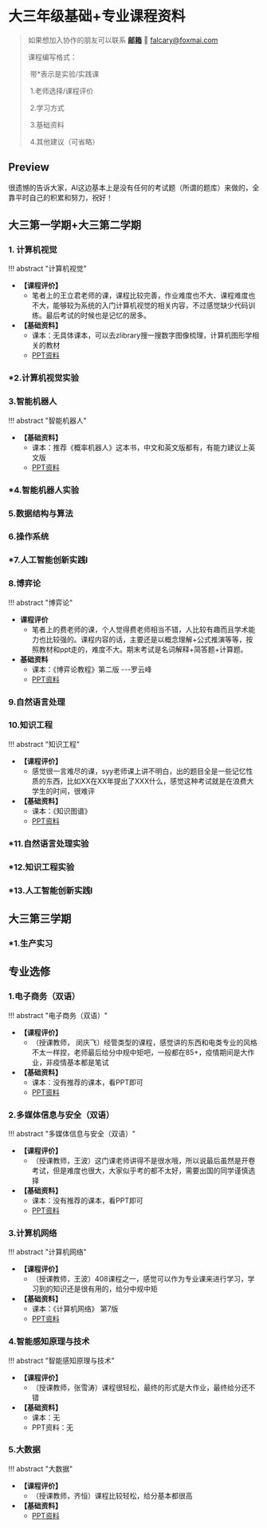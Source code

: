 # 大三年级基础+专业课程资料

> 如果想加入协作的朋友可以联系 **[邮箱](tomail:falcary@foxmail.com)** 📮 falcary@foxmai.com
>
> 课程编写格式：
>
> ​	带*表示是实验/实践课
>
> ​	1.老师选择/课程评价
>
> ​	2.学习方式
>
> ​	3.基础资料
>
> ​	4.其他建议（可省略）

## Preview

很遗憾的告诉大家，AI这边基本上是没有任何的考试题（所谓的题库）来做的，全靠平时自己的积累和努力，祝好！

## 大三第一学期+大三第二学期

### 1. 计算机视觉
!!! abstract "计算机视觉"
- **【课程评价】**
  * 笔者上的王立君老师的课，课程比较完善，作业难度也不大、课程难度也不大，能够较为系统的入门计算机视觉的相关内容，不过感觉缺少代码训练。最后考试的时候也是记忆的居多。
- **【基础资料】**
  * 课本：无具体课本，可以去zlibrary搜一搜数字图像梳理，计算机图形学相关的教材
  * [PPT资料](https://pan.baidu.com/s/1wkPm4ehatrUlc9Qf0RAltQ?pwd=46sb)

### *2.计算机视觉实验


### 3.智能机器人
!!! abstract "智能机器人"
- **【基础资料】**
  * 课本：推荐《概率机器人》这本书，中文和英文版都有，有能力建议上英文版
  * [PPT资料](https://pan.baidu.com/s/1fYYiQdfBR6GcDvNAoDVX5w?pwd=jrdm)


### *4.智能机器人实验



### 5.数据结构与算法



### 6.操作系统



### *7.人工智能创新实践I



### 8.博弈论
!!! abstract "博弈论"
  - **课程评价**
    * 笔者上的费老师的课，个人觉得费老师相当不错，人比较有趣而且学术能力也比较强的。课程内容的话，主要还是以概念理解+公式推演等等，按照教材和ppt走的，难度不大。期末考试是名词解释+简答题+计算题。
  - **基础资料**
    * 课本：《博弈论教程》第二版 ---罗云峰
    * [PPT资料](https://pan.baidu.com/s/12DLLTR_Wk0dO7zWD3KjOHA?pwd=mdhp)

### 9.自然语言处理



### 10.知识工程
!!! abstract "知识工程"
  - **【课程评价】**
    * 感觉很一言难尽的课，syy老师课上讲不明白，出的题目全是一些记忆性质的东西，比如XX在XX年提出了XXX什么，感觉这种考试就是在浪费大学生的时间，很难评
  - **【基础资料】**
    * 课本：《知识图谱》
    * [PPT资料](https://pan.baidu.com/s/1vFWiAnsHMUb3tb8ppI_p3A?pwd=vyku)
### *11.自然语言处理实验



### *12.知识工程实验



### *13.人工智能创新实践I





## 大三第三学期

### *1.生产实习


## 专业选修

### 1.电子商务（双语）
!!! abstract "电子商务（双语）"
  - **【课程评价】**
    * （授课教师， 闵庆⻜）经管类型的课程，感觉讲的东西和电类专业的风格不太一样捏，老师最后给分中规中矩吧，一般都在85+，疫情期间是大作业，非疫情基本都是笔试
  - **【基础资料】**
    * 课本：没有推荐的课本，看PPT即可
    * [PPT资料](https://pan.baidu.com/s/12Bh4AwOET3ydJwKam-k6Gg?pwd=ptdm)

### 2.多媒体信息与安全（双语）
!!! abstract "多媒体信息与安全（双语）"
  - **【课程评价】**
    * （授课教师，王波）这门课老师讲得不是很水哦，所以说最后虽然是开卷考试，但是难度也很大，大家似乎考的都不太好，需要出国的同学谨慎选择
  - **【基础资料】**
    * 课本：没有推荐的课本，看PPT即可
    * [PPT资料](https://pan.baidu.com/s/1v0F663VvDBU3uT2deWqnWg?pwd=t2wq)

### 3.计算机网络
!!! abstract "计算机网络"
  - **【课程评价】**
    * （授课教师，王波）408课程之一，感觉可以作为专业课来进行学习，学习到的知识还是很有用的，给分中规中矩
  - **【基础资料】**
    * 课本：《计算机网络》 第7版
    * [PPT资料](https://pan.baidu.com/s/1aoATqdVZPJvNBc_EK1b9Ng?pwd=jx6m)

### 4.智能感知原理与技术
!!! abstract "智能感知原理与技术"
  - **【课程评价】**
    * （授课教师，张雪涛）课程很轻松，最终的形式是大作业，最终给分还不错
  - **【基础资料】**
    * 课本：无
    * PPT资料：无

### 5.大数据
!!! abstract "大数据"
  - **【课程评价】**
    * （授课教师，齐恒）课程比较轻松，给分基本都很高
  - **【基础资料】**
    * [PPT资料](https://pan.baidu.com/s/16KrSYh9Q87XjdKLM5qr9oQ?pwd=siwm)

<script src="https://giscus.app/client.js"
        data-repo="AnonymousDUTAI/SREKCARC-IA-TUD"
        data-repo-id="R_kgDOKG3dKg"
        data-category="General"
        data-category-id="DIC_kwDOKG3dKs4CYmFw"
        data-mapping="pathname"
        data-strict="0"
        data-reactions-enabled="1"
        data-emit-metadata="0"
        data-input-position="top"
        data-theme="preferred_color_scheme"
        data-lang="zh-CN"
        data-loading="lazy"
        crossorigin="anonymous"
        async>
</script>

<script>
    var palette = __get("__palette")
    if (palette && typeof palette.color === "object") {
        if (palette.color.scheme === "slate") {
            const giscus = document.querySelector("script[src*=giscus]")
            giscus.setAttribute("data-theme", "dark_protanopia")
        }
    }

    document.addEventListener("DOMContentLoaded", function () {
        const ref = document.querySelector("[data-md-component=palette]")
        ref.addEventListener("change", function () {
            var palette = __get("__palette")
            if (palette && typeof palette.color === "object") {
                const theme = palette.color.scheme === "slate" ? "dark_protanopia" : "light_protanopia"
                const frame = document.querySelector(".giscus-frame")
                frame.contentWindow.postMessage({
                    giscus: { setConfig: { theme } }
                }, "https://giscus.app")
            }
        })
    })
</script>